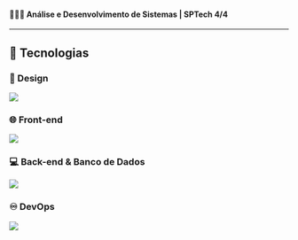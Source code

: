 #### 👩🏻‍💻 Análise e Desenvolvimento de Sistemas | SPTech 4/4  

  ---

## 🚀 Tecnologias  

### 🎨 Design  
<p align="start">
  <a href="https://skillicons.dev">
    <img src="https://skillicons.dev/icons?i=figma" />
  </a>
</p>  

### 🌐 Front-end  
<p align="start">
  <a href="https://skillicons.dev">
    <img src="https://skillicons.dev/icons?i=html,css,js,react" />
  </a>
</p>  

### 💻 Back-end & Banco de Dados  
<p align="start">
  <a href="https://skillicons.dev">
    <img src="https://skillicons.dev/icons?i=spring,java,mysql" />
  </a>
</p>

### ♾️ DevOps 
<p align="start">
  <a href="https://skillicons.dev">
    <img src="https://skillicons.dev/icons?i=aws,docker" />
  </a>
</p>



